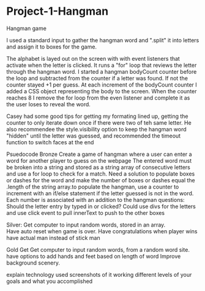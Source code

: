 # Project-1-Hangman
Hangman game

I used a standard input to gather the hangman word and ".split" it into letters and assign it to boxes for the game.

The alphabet is layed out on the screen with with event listeners that activate when the letter is clicked.  It runs a "for" loop that reviews the letter through the hangman word.  I started a hangman bodyCount counter before the loop and subtracted from the counter if a letter was found.  If not the counter stayed +1 per guess.  At each increment of the bodyCount counter I added a CSS object representing the body to the screen.  When the counter reaches 8 I remove the for loop from the even listener and complete it as the user loses to reveal the word.

Casey had some good tips for getting my formating lined up, getting the counter to only iterate down once if there were two of teh same letter.  He also recommendee the style.visibility option to keep the hangman word "hidden" until the letter was guessed, and recommended the timeout function to switch faces at the end

Psuedocode
Bronze
Create a game of hangman where a user can enter a word for another player to guess on the webpage
The entered word must be broken into a string and stored as a string array of consecutive letters and use a for loop to check for a match.
Need a solution to populate boxes or dashes for the word and make the number of boxes or dashes equal the .length of the string array.to populate the hangman, use a counter to increment with an if/else statement if the letter guessed is not in the word.  Each number is associated with an addition to the hangman
questions:
Should the letter entry by typed in or clicked?  Could use divs for the letters and use click event to pull innerText to push to the other boxes

Silver:
Get computer to input random words, stored in an array.  
Have auto reset when game is over.
Have congratulations when player wins
have actual man instead of stick man

Gold
Get Get computer to input random words, from a random word site.
have options to add hands and feet based on length of word
Improve background scenery.


explain technology used
screenshots of it working
different levels of your goals and what you accomplished